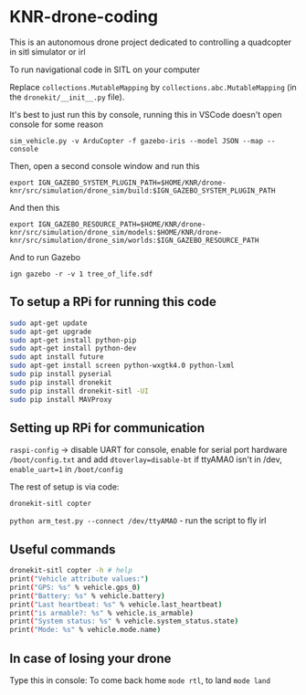 # KNR-drone-coding

This is an autonomous drone project dedicated to controlling a quadcopter in sitl simulator or irl

To run navigational code in SITL on your computer

Replace `collections.MutableMapping` by `collections.abc.MutableMapping` (in the `dronekit/__init__.py` file).

It's best to just run this by console, running this in VSCode doesn't open console for some reason

`sim_vehicle.py -v ArduCopter -f gazebo-iris --model JSON --map --console`

Then, open a second console window and run this

`export IGN_GAZEBO_SYSTEM_PLUGIN_PATH=$HOME/KNR/drone-knr/src/simulation/drone_sim/build:$IGN_GAZEBO_SYSTEM_PLUGIN_PATH`

And then this

`export IGN_GAZEBO_RESOURCE_PATH=$HOME/KNR/drone-knr/src/simulation/drone_sim/models:$HOME/KNR/drone-knr/src/simulation/drone_sim/worlds:$IGN_GAZEBO_RESOURCE_PATH`

And to run Gazebo

`ign gazebo -r -v 1 tree_of_life.sdf`

## To setup a RPi for running this code

```bash
sudo apt-get update
sudo apt-get upgrade
sudo apt-get install python-pip
sudo apt-get install python-dev
sudo apt install future
sudo apt-get install screen python-wxgtk4.0 python-lxml
sudo pip install pyserial
sudo pip install dronekit
sudo pip install dronekit-sitl -UI
sudo pip install MAVProxy
```

## Setting up RPi for communication

`raspi-config` -> disable UART for console, enable for serial port hardware
`/boot/config.txt` and add `dtoverlay=disable-bt`
if ttyAMA0 isn't in /dev, `enable_uart=1` in `/boot/config`

The rest of setup is via code:

`dronekit-sitl copter`

`python arm_test.py --connect /dev/ttyAMAO` - run the script to fly irl

## Useful commands

```bash
dronekit-sitl copter -h # help
print("Vehicle attribute values:")
print("GPS: %s" % vehicle.gps_0)
print("Battery: %s" % vehicle.battery)
print("Last heartbeat: %s" % vehicle.last_heartbeat)
print("is armable?: %s" % vehicle.is_armable)
print("System status: %s" % vehicle.system_status.state)
print("Mode: %s" % vehicle.mode.name)
```

## In case of losing your drone

Type this in console:
To come back home `mode rtl`, to land `mode land`
